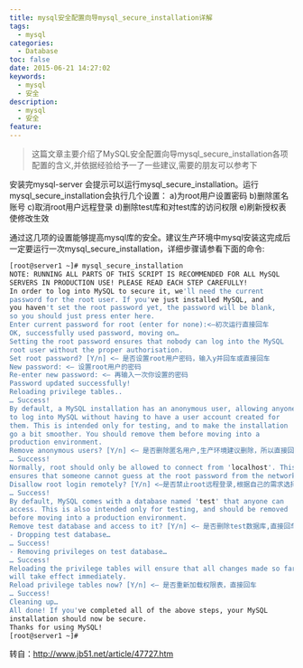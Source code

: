 ```yaml
---
title: mysql安全配置向导mysql_secure_installation详解
tags:
  - mysql
categories:
  - Database
toc: false
date: 2015-06-21 14:27:02
keywords:
  - mysql
  - 安全
description:
  - mysql
  - 安全
feature:
---
```


>这篇文章主要介绍了MySQL安全配置向导mysql_secure_installation各项配置的含义,并依据经验给予一了一些建议,需要的朋友可以参考下

安装完mysql-server 会提示可以运行mysql_secure_installation。运行mysql_secure_installation会执行几个设置：
  a)为root用户设置密码
  b)删除匿名账号
  c)取消root用户远程登录
  d)删除test库和对test库的访问权限
  e)刷新授权表使修改生效
<!-- more -->
通过这几项的设置能够提高mysql库的安全。建议生产环境中mysql安装这完成后一定要运行一次mysql_secure_installation，详细步骤请参看下面的命令:
``` bash
[root@server1 ~]# mysql_secure_installation
NOTE: RUNNING ALL PARTS OF THIS SCRIPT IS RECOMMENDED FOR ALL MySQL
SERVERS IN PRODUCTION USE! PLEASE READ EACH STEP CAREFULLY!
In order to log into MySQL to secure it, we'll need the current
password for the root user. If you've just installed MySQL, and
you haven't set the root password yet, the password will be blank,
so you should just press enter here.
Enter current password for root (enter for none):<–初次运行直接回车
OK, successfully used password, moving on…
Setting the root password ensures that nobody can log into the MySQL
root user without the proper authorisation.
Set root password? [Y/n] <– 是否设置root用户密码，输入y并回车或直接回车
New password: <– 设置root用户的密码
Re-enter new password: <– 再输入一次你设置的密码
Password updated successfully!
Reloading privilege tables..
… Success!
By default, a MySQL installation has an anonymous user, allowing anyone
to log into MySQL without having to have a user account created for
them. This is intended only for testing, and to make the installation
go a bit smoother. You should remove them before moving into a
production environment.
Remove anonymous users? [Y/n] <– 是否删除匿名用户,生产环境建议删除，所以直接回车
… Success!
Normally, root should only be allowed to connect from 'localhost'. This
ensures that someone cannot guess at the root password from the network.
Disallow root login remotely? [Y/n] <–是否禁止root远程登录,根据自己的需求选择Y/n并回车,建议禁止
… Success!
By default, MySQL comes with a database named 'test' that anyone can
access. This is also intended only for testing, and should be removed
before moving into a production environment.
Remove test database and access to it? [Y/n] <– 是否删除test数据库,直接回车
- Dropping test database…
… Success!
- Removing privileges on test database…
… Success!
Reloading the privilege tables will ensure that all changes made so far
will take effect immediately.
Reload privilege tables now? [Y/n] <– 是否重新加载权限表，直接回车
… Success!
Cleaning up…
All done! If you've completed all of the above steps, your MySQL
installation should now be secure.
Thanks for using MySQL!
[root@server1 ~]#
```

转自：http://www.jb51.net/article/47727.htm